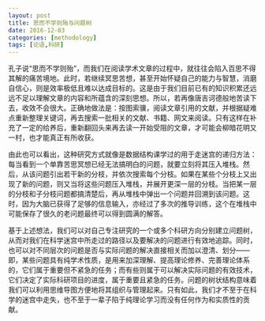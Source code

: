```yaml
---
layout: post
title: 思而不学则殆与问题树
date: 2016-12-03
categories: [methodology]
tags: [论语,科研]
---
```


孔子说“思而不学则殆”，而我们在阅读学术文章的过程中，就往往会陷入百思不得其解的痛苦境地。此时，若继续冥思苦想，甚至开始怀疑自己的能力与智慧，消磨自信心，则是效率极低且难以达成目标的。这是由于我们目前已有的知识积累还远远不足以理解文章的内容和所蕴含的深刻思想。所以，若再像唐吉诃德般地苦读下去，收效不会很大。正确地做法是：按图索骥，阅读文章引用的文献，并根据疑难点重新整理关键词，再去搜索一批相关的文献、书籍、网文来阅读。只有这样在补充了一定的给养后，重新翻回头来再去读一开始受阻的文章，才可能会柳暗花明又一村，也才能真正有所收获。

由此也可以看出，这种研究方式就像是数据结构课学过的用于走迷宫的递归方法：每当看到一个单靠苦思冥想已经无法搞明白的问题，就要立刻将其压入堆栈。然后，从该问题引出若干新的分枝，并依次搜索每个分枝。如果在某些个分枝上又出现了新的问题，则又当将这些问题压入堆栈，并展开更深一层的分枝。当把某一层的分枝和子分枝问题都搞清楚后，再从堆栈中弹出一个问题并回溯到该问题。这时，因为大脑已获得了足够的信息输入，亦经过了多次的推导训练，这个在堆栈中可能保存了很久的老问题最终可以得到圆满的解答。

基于上述想法，我们可以对自己专注研究的一个或多个科研方向分别建立问题树，从而对我们在科学迷宫中所走过的路径以及要解决的问题进行有效地追踪。同时，也可以对不同层次的问题是否与实际问题的解决直接相关而加以澄清、划分——即，某些问题具有纯学术性质，是用来加深理解、提高理论修养、完善理论体系的，它们属于重要但不紧急的任务；而有些则属于可以解决实际问题的有效技术，它们决定了实际科研项目的进度，属于重要且紧急的任务。问题的树状结构意味着我们可以利用思维导图方便地将其组织与管理起来。只有如此，我们才不至于在科学的迷宫中走失，也不至于一辈子陷于纯理论学习而没有任何作为和实质性的贡献。
